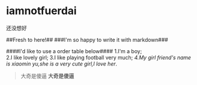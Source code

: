 iamnotfuerdai
=============


还没想好

##Fresh to here!##
###I'm so happy to write it with markdown###


####I'd like to use a order table below####
1.I'm a boy;<br>
2.I like lovely girl;
3.I like playing football very much;
*4.My girl friend's name is xiaomin yu,she is a very cute girl,I love her*.
> 大奇是傻逼
>  **大奇是傻逼**
